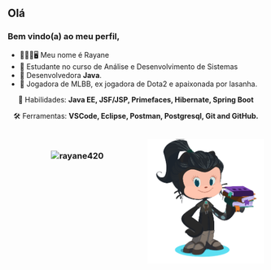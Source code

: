 
<!--
**Rayane420/Rayane420** is a ✨ _special_ ✨ repository because its `README.md` (this file) appears on your GitHub profile. -->

## Olá
### Bem vindo(a) ao meu perfil,

</p>

- 👩🏻‍💼🖥️ Meu nome é Rayane </strong>
- 🍁 Estudante no curso de Análise e Desenvolvimento de Sistemas 
- 🍁 Desenvolvedora  <strong>Java</strong>. 
- 🍁 Jogadora de MLBB, ex jogadora de Dota2 e apaixonada por lasanha.


</p>


<p align="center">
  🧩 Habilidades: <strong>Java EE, JSF/JSP, Primefaces, Hibernate, Spring Boot</strong>
</p>

<p align="center">
  🛠️ Ferramentas: <strong>VSCode, Eclipse, Postman, Postgresql, Git and GitHub.</strong>
</p>

<br/>

<img src="https://github.com/Rayane420/Rayane420/blob/main/octocat.png" min-width="230px" max-width="230px" width="230px" align="right" alt="Octocat">

<h3 align="center">
<img  src="https://github-readme-stats.vercel.app/api?username=rayane420&show_icons=true&theme=default" alt="rayane420" />
</h3>
<!--

<br/>
<h3 align="center">
<img src="https://github-readme-stats.vercel.app/api/top-langs?username=rayane420&show_icons=true&locale=en&layout=compact&theme=default" alt="rayane420" />
</h3>






<br/>


[![Linkedin Badge](https://img.shields.io/badge/-Rayane%20Maciel-6633cc?style=radical-square&logo=Linkedin&logoColor=white&link=https://www.linkedin.com/in/rayane-maciel/)](https://www.linkedin.com/in/rayane-maciel/) 
[![Gmail Badge](https://img.shields.io/badge/-rayanemaciel10@gmail.com-6633cc?style=flat-square&logo=Gmail&logoColor=white&link=mailto:rayanemaciel10@gmail.com)](mailto:rayanemaciel10@gmail.com)
-->
